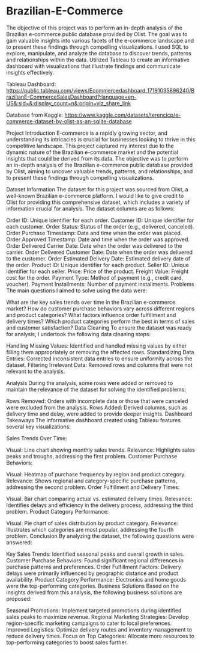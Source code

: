 # Brazilian-E-Commerce

The objective of this project was to perform an in-depth analysis of the Brazilian e-commerce public database provided by Olist. The goal was to gain valuable insights into various facets of the e-commerce landscape and to present these findings through compelling visualizations. I used SQL to explore, manipulate, and analyze the database to discover trends, patterns and relationships within the data. Utilized Tableau to create an informative dashboard with visualizations that illustrate findings and communicate insights effectively.

Tableau Dashboard: https://public.tableau.com/views/Ecommercedashboard_17191035896240/BrazilianE-CommerceSalesDashboard?:language=en-US&:sid=&:display_count=n&:origin=viz_share_link

Database from Kaggle: https://www.kaggle.com/datasets/terencicp/e-commerce-dataset-by-olist-as-an-sqlite-database

Project Introduction
E-commerce is a rapidly growing sector, and understanding its intricacies is crucial for businesses looking to thrive in this competitive landscape. This project captured my interest due to the dynamic nature of the Brazilian e-commerce market and the potential insights that could be derived from its data. The objective was to perform an in-depth analysis of the Brazilian e-commerce public database provided by Olist, aiming to uncover valuable trends, patterns, and relationships, and to present these findings through compelling visualizations.

Dataset Information
The dataset for this project was sourced from Olist, a well-known Brazilian e-commerce platform. I would like to give credit to Olist for providing this comprehensive dataset, which includes a variety of information crucial for analysis. The dataset columns are as follows:

Order ID: Unique identifier for each order.
Customer ID: Unique identifier for each customer.
Order Status: Status of the order (e.g., delivered, canceled).
Order Purchase Timestamp: Date and time when the order was placed.
Order Approved Timestamp: Date and time when the order was approved.
Order Delivered Carrier Date: Date when the order was delivered to the carrier.
Order Delivered Customer Date: Date when the order was delivered to the customer.
Order Estimated Delivery Date: Estimated delivery date of the order.
Product ID: Unique identifier for each product.
Seller ID: Unique identifier for each seller.
Price: Price of the product.
Freight Value: Freight cost for the order.
Payment Type: Method of payment (e.g., credit card, voucher).
Payment Installments: Number of payment installments.
Problems
The main questions I aimed to solve using the data were:

What are the key sales trends over time in the Brazilian e-commerce market?
How do customer purchase behaviors vary across different regions and product categories?
What factors influence order fulfillment and delivery times?
Which product categories perform the best in terms of sales and customer satisfaction?
Data Cleaning
To ensure the dataset was ready for analysis, I undertook the following data cleaning steps:

Handling Missing Values: Identified and handled missing values by either filling them appropriately or removing the affected rows.
Standardizing Data Entries: Corrected inconsistent data entries to ensure uniformity across the dataset.
Filtering Irrelevant Data: Removed rows and columns that were not relevant to the analysis.

Analysis
During the analysis, some rows were added or removed to maintain the relevance of the dataset for solving the identified problems:

Rows Removed: Orders with incomplete data or those that were canceled were excluded from the analysis.
Rows Added: Derived columns, such as delivery time and delay, were added to provide deeper insights.
Dashboard Takeaways
The informative dashboard created using Tableau features several key visualizations:

Sales Trends Over Time:

Visual: Line chart showing monthly sales trends.
Relevance: Highlights sales peaks and troughs, addressing the first problem.
Customer Purchase Behaviors:

Visual: Heatmap of purchase frequency by region and product category.
Relevance: Shows regional and category-specific purchase patterns, addressing the second problem.
Order Fulfillment and Delivery Times:

Visual: Bar chart comparing actual vs. estimated delivery times.
Relevance: Identifies delays and efficiency in the delivery process, addressing the third problem.
Product Category Performance:

Visual: Pie chart of sales distribution by product category.
Relevance: Illustrates which categories are most popular, addressing the fourth problem.
Conclusion
By analyzing the dataset, the following questions were answered:

Key Sales Trends: Identified seasonal peaks and overall growth in sales.
Customer Purchase Behaviors: Found significant regional differences in purchase patterns and preferences.
Order Fulfillment Factors: Delivery delays were primarily influenced by geographic distance and product availability.
Product Category Performance: Electronics and home goods were the top-performing categories.
Business Solutions
Based on the insights derived from this analysis, the following business solutions are proposed:

Seasonal Promotions: Implement targeted promotions during identified sales peaks to maximize revenue.
Regional Marketing Strategies: Develop region-specific marketing campaigns to cater to local preferences.
Improved Logistics: Optimize delivery routes and inventory management to reduce delivery times.
Focus on Top Categories: Allocate more resources to top-performing categories to boost sales further.
